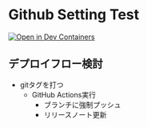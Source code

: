 # Github Setting Test

[![Open in Dev Containers](https://img.shields.io/static/v1?label=Dev%20Containers&message=Open&color=blue&logo=visualstudiocode)](https://vscode.dev/redirect?url=vscode://ms-vscode-remote.remote-containers/cloneInVolume?url=https://github.com/kaito01234/github-branching-strategy)

## デプロイフロー検討

- gitタグを打つ
    - GitHub Actions実行
        - ブランチに強制プッシュ
        - リリースノート更新
